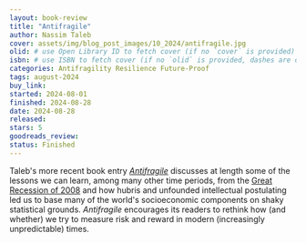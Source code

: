 ```yaml
---
layout: book-review
title: "Antifragile"
author: Nassim Taleb
cover: assets/img/blog_post_images/10_2024/antifragile.jpg
olid: # use Open Library ID to fetch cover (if no `cover` is provided)
isbn: # use ISBN to fetch cover (if no `olid` is provided, dashes are optional)
categories: Antifragility Resilience Future-Proof
tags: august-2024
buy_link:
started: 2024-08-01
finished: 2024-08-28
date: 2024-08-28
released: 
stars: 5
goodreads_review: 
status: Finished
---
```


Taleb's more recent book entry [*Antifragile*](https://en.wikipedia.org/wiki/Antifragile_(book)) discusses at length some of the lessons we can learn, among many other time periods, from the [Great Recession of 2008](https://en.wikipedia.org/wiki/Great_Recession#:~:text=The%20Great%20Recession%20was%20a,to%20country%20(see%20map).) and how hubris and unfounded intellectual postulating led us to base many of the world's socioeconomic components on shaky statistical grounds. *Antifragile* encourages its readers to rethink how (and whether) we try to measure risk and reward in modern (increasingly unpredictable) times.
